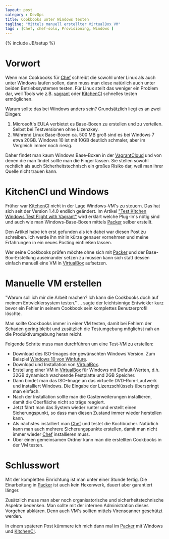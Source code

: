 ```yaml
---
layout: post
category : DevOps
title: Cookbooks unter Windows testen
tagline: "Mittels manuell erstellter VirtualBox VM"
tags : [Chef, chef-solo, Provisioning, Windows ]
---
```

{% include JB/setup %}
<div class="toc"></div>

# Vorwort
Wenn man Cookbooks für [Chef][] schreibt die sowohl unter Linux als auch unter
Windows laufen sollen, dann muss man diese natürlich auch unter beiden
Betriebssystemen testen. Für Linux stellt das weniger ein Problem dar, weil
Tools wie z.B. [vagrant][] oder [KitchenCI][] schnelles testen ermöglichen.

Warum sollte das bei Windows anders sein? Grundsätzlich liegt es an zwei
Dingen:

1. Microsoft's EULA verbietet es Base-Boxen zu erstellen und zu verteilen.
   Selbst bei Testversionen ohne Lizenzkey.
2. Während Linux Base-Boxen ca. 500 MB groß sind es bei Windows 7 etwa 20GB.
   Windows 10 ist mit 10GB deutlich schmaler, aber im Vergleich immer noch
   riesig.

Daher findet man kaum Windows Base-Boxen in der [VagrantCloud][] und von
denen die man findet sollte man die Finger lassen. Sie stellen sowohl
rechtlich als auch Sicherheitstechnisch ein großes Risiko dar, weil man
ihrer Quelle nicht trauen kann.

# KitchenCI und Windows

Früher war [KitchenCI][] nicht in der Lage Windows-VM's zu steuern. Das hat sich
seit der Version 1.4.0 endlich geändert. Im Artikel ["Test Kitchen Windows Test
Flight with Vagrant"][] wird erklärt welche Plug-In's nötig sind und auch wie man
Windows-Base-Boxen mittels [Packer][] selber erstellt.

Den Artikel habe ich erst gefunden als ich dabei war diesen Post zu schreiben.
Ich werde ihn mir in kürze genauer vornehmen und meine Erfahrungen in ein neues
Posting einfließen lassen.

Wer seine Cookbooks prüfen möchte ohne sich mit [Packer][] und der
Base-Box-Erstellung auseinander setzen zu müssen kann sich statt dessen einfach
manuell eine VM in [VirtualBox][] aufsetzen.

# Manuelle VM erstellen
"Warum soll ich mir die Arbeit machen? Ich kann die Cookbooks doch auf meinem
Entwicklersystem testen." ... sagte der leichtsinnige Entwickler kurz bevor ein
Fehler in seinem Cookbook sein komplettes Benutzerprofil löschte.

Man sollte Cookbooks immer in einer VM testen, damit bei Fehlern der Schaden
gering bleibt und zusätzlich die Testumgebung möglichst nah an die
Produktivumgebung heran reicht.

Folgende Schrite muss man durchführen um eine Test-VM zu erstellen:

* Download des ISO-Images der gewünschten Windows Version. Zum Beispiel [Windows
  10 von Winfuture][].
* Download und Installation von [VirtualBox][].
* Erstellung einer VM in [VirtualBox][] für Windows mit Default-Werten, d.h.
  32GB dynamisch wachsende Festplatte und 2GB Speicher.
* Dann bindet man das ISO-Image an das virtuelle DVD-Rom-Laufwerk und
  installiert Windows. Die Eingabe der Lizenzschlüssels überspringt man einfach.
* Nach der Installation sollte man die Gasterweiterungen installieren, damit die
  Oberfläche nicht so träge reagiert.
* Jetzt fährt man das System wieder runter und erstellt einen Sicherungspunkt,
  so dass man diesen Zustand immer wieder herstellen kann.
* Als nächstes installiert man [Chef][] und testet die Kochbücher.
  Natürlich kann man auch mehrere Sicherungspunkte erstellen, damit man nicht
  immer wieder [Chef][] installieren muss.
* Über einen gemeinsamen Ordner kann man die erstellten Cookbooks in der VM
  testen.

# Schlusswort
Mit der kompletten Einrichtung ist man unter einer Stunde fertig. Die
Einarbeitung in [Packer][] ist auch kein Hexenwerk, dauert aber garantiert
länger.

Zusätzlich muss man aber noch organisatorische und sicherheitstechnische Aspekte
bedenken. Man sollte mit der internen Administration dieses Vorgehen abklären.
Denn auch VM's sollten mittels Virenscanner geschützt werden.

In einem späteren Post kümmere ich mich dann mal im [Packer][] mit Windows und
[KitchenCI][].

[Chef]: https://www.chef.io/chef/
[Vagrant]: https://www.vagrantup.com/
[KitchenCI]: http://kitchen.ci/
[VagrantCloud]: https://vagrantcloud.com/
["Test Kitchen Windows Test Flight with Vagrant"]: http://kitchen.ci/blog/test-kitchen-windows-test-flight-with-vagrant/
[Packer]: https://www.packer.io/
[VirtualBox]: https://www.virtualbox.org/
[Windows 10 von Winfuture]: http://winfuture.de/downloadvorschalt,3226.html
